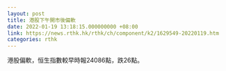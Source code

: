 ```yaml
---
layout: post
title: 港股下午開市後偏軟
date: 2022-01-19 13:18:15.000000000 +08:00
link: https://news.rthk.hk/rthk/ch/component/k2/1629549-20220119.htm
categories: rthk
---
```


港股偏軟，恒生指數較早時報24086點，跌26點。
